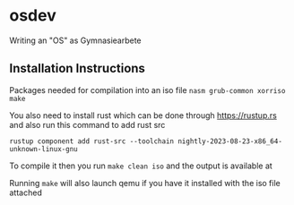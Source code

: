 # osdev
Writing an "OS" as Gymnasiearbete

## Installation Instructions
Packages needed for compilation into an iso file
`nasm grub-common xorriso make`

You also need to install rust which can be done through https://rustup.rs and also run this command to add rust src

`rustup component add rust-src --toolchain nightly-2023-08-23-x86_64-unknown-linux-gnu`

To compile it then you run `make clean iso` and the output is available at 

Running `make` will also launch qemu if you have it installed with the iso file attached
